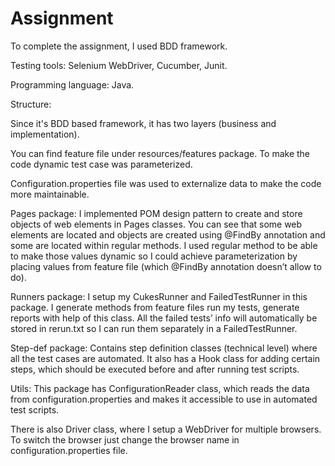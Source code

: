 # Assignment

To complete the assignment, I used BDD framework. 

Testing tools: Selenium WebDriver, Cucumber, Junit. 

Programming language: Java.

Structure: 

Since it's BDD based framework, it has two layers (business and implementation). 

You can find feature file under resources/features package. To make the code dynamic test case was parameterized.

Configuration.properties file was used to externalize data to make the code more maintainable.

Pages package: 
I implemented POM design pattern to create and store objects of web elements in Pages classes. You can see that some web elements are located and objects are created using @FindBy annotation and some are located within regular methods. I used regular method to be able to make those values dynamic so I could achieve parameterization by placing values from feature file (which @FindBy annotation doesn’t allow to do).

Runners package: 
I setup my CukesRunner and FailedTestRunner in this package. I generate methods from feature files run my tests, generate reports with help of this class. All the failed tests’ info will automatically be stored in rerun.txt so I can run them separately in a FailedTestRunner. 

Step-def package:
Contains step definition classes (technical level) where all the test cases are automated. It also has a Hook class for adding certain steps, which should be executed before and after running test scripts.

Utils:
This package has ConfigurationReader class, which reads the data from configuration.properties and makes it accessible to use in automated test scripts. 

There is also Driver class, where I setup a WebDriver for multiple browsers. To switch the browser just change the browser name in configuration.properties file.

